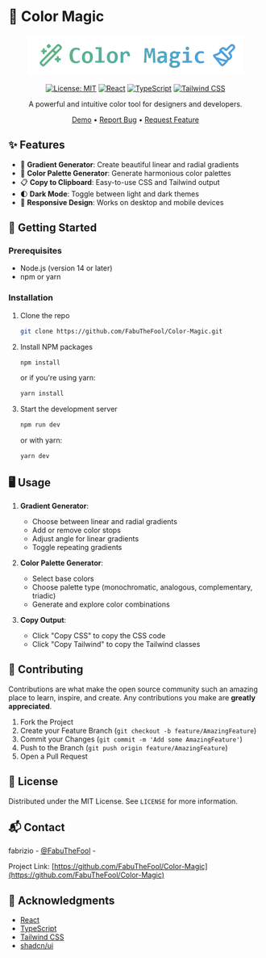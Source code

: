 # 🎨 Color Magic

<div align="center">

![Color Magic Logo](./app/Colors/assets/colormagic.png)

[![License: MIT](https://img.shields.io/badge/License-MIT-yellow.svg)](https://opensource.org/licenses/MIT)
[![React](https://img.shields.io/badge/React-20232A?style=flat&logo=react&logoColor=61DAFB)](https://reactjs.org/)
[![TypeScript](https://img.shields.io/badge/TypeScript-007ACC?style=flat&logo=typescript&logoColor=white)](https://www.typescriptlang.org/)
[![Tailwind CSS](https://img.shields.io/badge/Tailwind_CSS-38B2AC?style=flat&logo=tailwind-css&logoColor=white)](https://tailwindcss.com/)

A powerful and intuitive color tool for designers and developers.

[Demo](https://color-magiic.vercel.app) • [Report Bug](https://github.com/FabuTheFool/Color-Magic/issues) • [Request Feature](https://github.com/FabuTheFool/Color-Magic/issues)

</div>

## ✨ Features

- 🌈 **Gradient Generator**: Create beautiful linear and radial gradients
- 🎨 **Color Palette Generator**: Generate harmonious color palettes
- 📋 **Copy to Clipboard**: Easy-to-use CSS and Tailwind output
- 🌓 **Dark Mode**: Toggle between light and dark themes
- 📱 **Responsive Design**: Works on desktop and mobile devices

## 🚀 Getting Started

### Prerequisites

- Node.js (version 14 or later)
- npm or yarn

### Installation

1. Clone the repo
   ```sh
   git clone https://github.com/FabuTheFool/Color-Magic.git
   ```
2. Install NPM packages
   ```sh
   npm install
   ```
   or if you're using yarn:
   ```sh
   yarn install
   ```
3. Start the development server
   ```sh
   npm run dev
   ```
   or with yarn:
   ```sh
   yarn dev
   ```

## 🖥️ Usage

1. **Gradient Generator**:
   - Choose between linear and radial gradients
   - Add or remove color stops
   - Adjust angle for linear gradients
   - Toggle repeating gradients

2. **Color Palette Generator**:
   - Select base colors
   - Choose palette type (monochromatic, analogous, complementary, triadic)
   - Generate and explore color combinations

3. **Copy Output**:
   - Click "Copy CSS" to copy the CSS code
   - Click "Copy Tailwind" to copy the Tailwind classes

## 🤝 Contributing

Contributions are what make the open source community such an amazing place to learn, inspire, and create. Any contributions you make are **greatly appreciated**.

1. Fork the Project
2. Create your Feature Branch (`git checkout -b feature/AmazingFeature`)
3. Commit your Changes (`git commit -m 'Add some AmazingFeature'`)
4. Push to the Branch (`git push origin feature/AmazingFeature`)
5. Open a Pull Request

## 📄 License

Distributed under the MIT License. See `LICENSE` for more information.

## 📬 Contact

fabrizio - [@FabuTheFool](https://github.com/FabuTheFool/) - 

Project Link: [https://github.com/FabuTheFool/Color-Magic](https://github.com/FabuTheFool/Color-Magic)

## 🙏 Acknowledgments

- [React](https://reactjs.org/)
- [TypeScript](https://www.typescriptlang.org/)
- [Tailwind CSS](https://tailwindcss.com/)
- [shadcn/ui](https://ui.shadcn.com/)
